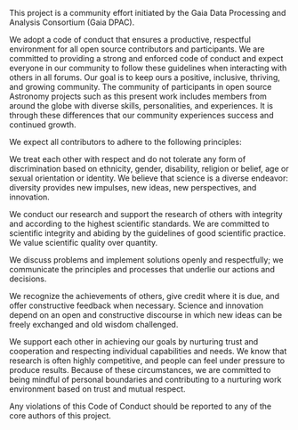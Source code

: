 This project is a community effort initiated by the Gaia Data Processing and
Analysis Consortium (Gaia DPAC).

We adopt a code of conduct that ensures a productive, respectful environment for
all open source contributors and participants. We are committed to providing a
strong and enforced code of conduct and expect everyone in our community to
follow these guidelines when interacting with others in all forums. Our goal is
to keep ours a positive, inclusive, thriving, and growing community. The
community of participants in open source Astronomy projects such as this present
work includes members from around the globe with diverse skills, personalities,
and experiences. It is through these differences that our community experiences
success and continued growth.

We expect all contributors to adhere to the following principles:

We treat each other with respect and do not tolerate any form of discrimination
based on ethnicity, gender, disability, religion or belief, age or sexual
orientation or identity.
We believe that science is a diverse endeavor: diversity provides new impulses,
new ideas, new perspectives, and innovation.

We conduct our research and support the research of others with integrity and
according to the highest scientific standards. We are committed to scientific
integrity and abiding by the guidelines of good scientific practice. We value
scientific quality over quantity.

We discuss problems and implement solutions openly and respectfully; we
communicate the principles and processes that underlie our actions and
decisions.

We recognize the achievements of others, give credit where it is due, and offer
constructive feedback when necessary. Science and innovation depend on an open
and constructive discourse in which new ideas can be freely exchanged and old
wisdom challenged.

We support each other in achieving our goals by nurturing trust and cooperation
and respecting individual capabilities and needs. We know that research
is often highly competitive, and people can feel under pressure to produce
results. Because of these circumstances, we are committed to being mindful of
personal boundaries and contributing to a nurturing work environment based on
trust and mutual respect.

Any violations of this Code of Conduct should be reported to any of the core
authors of this project.